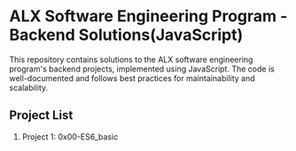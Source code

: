 # ALX Software Engineering Program - Backend Solutions(JavaScript)

This repository contains solutions to the ALX software engineering program's backend projects, implemented using JavaScript.
The code is well-documented and follows best practices for maintainability and scalability.

## Project List

1. Project 1: 0x00-ES6_basic
